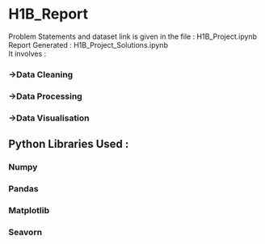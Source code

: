 # H1B_Report<br>
Problem Statements and dataset link is given in the file : H1B_Project.ipynb<br>
Report Generated : H1B_Project_Solutions.ipynb<br>
It involves :<br>
### ->Data Cleaning<br>
### ->Data Processing<br>
### ->Data Visualisation<br>
## Python Libraries Used : <br>
### Numpy
### Pandas
### Matplotlib
### Seavorn

